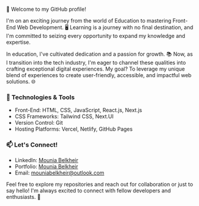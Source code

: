 👋 Welcome to my GitHub profile!

I'm on an exciting journey from the world of Education to mastering Front-End Web Development. 🖥️ Learning is a journey with no final destination, and I'm committed to seizing every opportunity to expand my knowledge and expertise.

In education, I've cultivated dedication and a passion for growth. 📚 Now, as I transition into the tech industry, I'm eager to channel these qualities into crafting exceptional digital experiences. My goal? To leverage my unique blend of experiences to create user-friendly, accessible, and impactful web solutions. 🌐

### 🔧 Technologies & Tools
- Front-End: HTML, CSS, JavaScript, React.js, Next.js
- CSS Frameworks: Tailwind CSS, Next.UI
- Version Control: Git
- Hosting Platforms: Vercel, Netlify, GitHub Pages

### 📫 Let's Connect!
- LinkedIn: [Mounia Belkheir](https://www.linkedin.com/in/mouniabelkheir/)
- Portfolio: [Mounia Belkheir](https://mouniabelkheir.vercel.app/)
- Email: mouniabelkheir@outlook.com


Feel free to explore my repositories and reach out for collaboration or just to say hello! I'm always excited to connect with fellow developers and enthusiasts. 🚀
